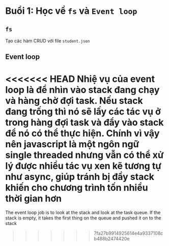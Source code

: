# Buổi 1: Học về `fs` và `Event loop`
## `fs`
Tạo các hàm CRUD với file `student.json`

## Event loop
<<<<<<< HEAD
Nhiệ vụ của event loop là để nhìn vào stack đang chạy và hàng chờ đợi task. Nếu stack đang trống thì nó sẽ lấy các tác vụ ở trong hàng đợi task và đẩy vào stack để nó có thể thực hiện. Chính vì vậy nên javascript là một ngôn ngữ single threaded nhưng vẫn có thể  xử lý được nhiều tác vụ xen kẽ tương tự như async, giúp tránh bị đầy stack khiến cho chương trình tốn nhiều thời gian hơn
=======
The event loop job is to look at the stack and look at the task queue. If the stack is empty, it takes the first thing on the queue and pushed it on to the stack
>>>>>>> 7fa27b9914925614e4a9337108cb488b2474420e

